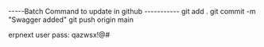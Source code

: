 -----Batch Command to update in github -----------
git add .
git commit -m "Swagger added"
git push origin main




erpnext user pass: qazwsx!@#